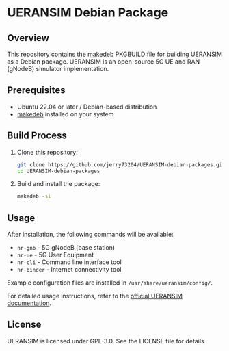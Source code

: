 # UERANSIM Debian Package

## Overview

This repository contains the makedeb PKGBUILD file for building UERANSIM as a Debian package. UERANSIM is an open-source 5G UE and RAN (gNodeB) simulator implementation.

## Prerequisites

- Ubuntu 22.04 or later / Debian-based distribution
- [makedeb](https://www.makedeb.org/) installed on your system

## Build Process

1. Clone this repository:
   ```bash
   git clone https://github.com/jerry73204/UERANSIM-debian-packages.git
   cd UERANSIM-debian-packages
   ```

2. Build and install the package:
   ```bash
   makedeb -si
   ```

## Usage

After installation, the following commands will be available:

- `nr-gnb` - 5G gNodeB (base station)
- `nr-ue` - 5G User Equipment
- `nr-cli` - Command line interface tool
- `nr-binder` - Internet connectivity tool

Example configuration files are installed in `/usr/share/ueransim/config/`.

For detailed usage instructions, refer to the [official UERANSIM documentation](https://github.com/aligungr/UERANSIM/wiki).

## License

UERANSIM is licensed under GPL-3.0. See the LICENSE file for details.
